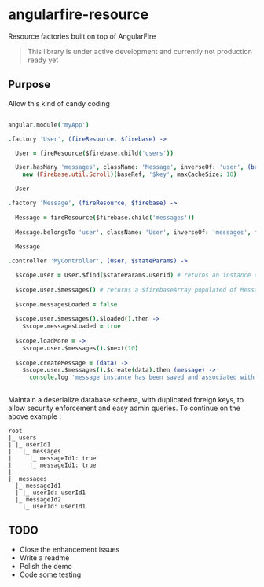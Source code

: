 # angularfire-resource
Resource factories built on top of AngularFire

> This library is under active development and currently not production ready yet

## Purpose

Allow this kind of candy coding

```coffee

angular.module('myApp')

.factory 'User', (fireResource, $firebase) ->

  User = fireResource($firebase.child('users'))

  User.hasMany 'messages', className: 'Message', inverseOf: 'user', (baseRef) ->
    new (Firebase.util.Scroll)(baseRef, '$key', maxCacheSize: 10)

  User

.factory 'Message', (fireResource, $firebase) ->
  
  Message = fireResource($firebase.child('messages'))
  
  Message.belongsTo 'user', className: 'User', inverseOf: 'messages', foreignKey: 'userId'
  
  Message

.controller 'MyController', (User, $stateParams) ->

  $scope.user = User.$find($stateParams.userId) # returns an instance of User, which inherited of all $firebaseObject
  
  $scope.user.$messages() # returns a $firebaseArray populated of Message instances
  
  $scope.messagesLoaded = false
  
  $scope.user.$messages().$loaded().then ->
    $scope.messagesLoaded = true
    
  $scope.loadMore = ->
    $scope.user.$messages().$next(10)
    
  $scope.createMessage = (data) ->
    $scope.user.$messages().$create(data).then (message) ->
      console.log 'message instance has been saved and associated with $scope.user'
    
```

Maintain a deserialize database schema, with duplicated foreign keys, to allow security enforcement and easy admin queries.
To continue on the above example : 

```
root
|_ users
| |_ userId1
|   |_ messages
|     |_ messageId1: true
|     |_ messageId1: true
|
|_ messages
  |_ messageId1
  | |_ userId: userId1
  |_ messageId2
    |_ userId: userId1

```
  
## TODO

- Close the enhancement issues
- Write a readme
- Polish the demo
- Code some testing




